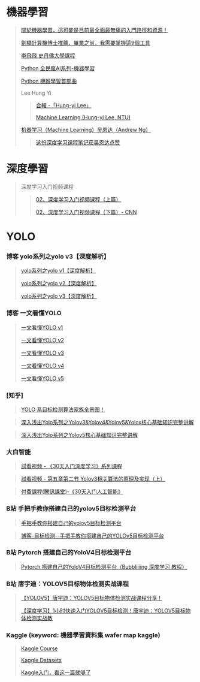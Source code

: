 # 機器學習
> [關於機器學習，這可能是目前最全面最無痛的入門路徑和資源！](http://bangqu.com/yh9X73.html)
> 
> [劍橋計算機博士推薦，畢業之前，我需要掌握這9個工具](https://bangqu.com/dUb611.html?utm_source=dable)
> 
> [李飛飛 史丹佛大學課程](https://www.bilibili.com/video/av13260183/)
> 
> [Python 全民瘋AI系列-機器學習](https://www.youtube.com/playlist?list=PLXSkku8eiD-iFRBr11rV83579hing3gMU)
> 
> [Python 機器學習首部曲](https://www.youtube.com/playlist?list=PLy7MS-q4l3xDYoR8MACYA3YyidUbEiz6j)
>
> Lee Hung Yi
>> [合輯 -「Hung-yi Lee」](https://www.youtube.com/watch?v=CXgbekl66jc&list=RDCMUC2ggjtuuWvxrHHHiaDH1dlQ)
>>
>> [Machine Learning (Hung-yi Lee, NTU)](https://www.youtube.com/playlist?list=PLJV_el3uVTsPy9oCRY30oBPNLCo89yu49)
>
> [机器学习（Machine Learning）吴恩达（Andrew Ng）](https://www.youtube.com/playlist?list=PLOXON7BTL9IW7Ggbc09jLqGmzkwPI4-3V)
> >[这份深度学习课程笔记获吴恩达点赞](https://mp.weixin.qq.com/s/nM8U6eGFQIaZXMXHtwb3dQ)

# 深度學習
> 深度学习入门视频课程
>> [02、深度学习入门视频课程（上篇）](https://www.youtube.com/playlist?list=PL8LR_PrSuIRj9RixJXyO9CS8GIIoJlvtM)
>> 
>> [02、深度学习入门视频课程（下篇）- CNN](https://www.youtube.com/playlist?list=PL8LR_PrSuIRiDRs30V49jE8zx3l8N8BlW)


# YOLO

### 博客 yolo系列之yolo v3【深度解析】
> [yolo系列之yolo v1【深度解析】](https://blog.csdn.net/leviopku/article/details/82588059)
> 
> [yolo系列之yolo v2【深度解析】](https://blog.csdn.net/leviopku/article/details/82588959)
>
> [yolo系列之yolo v3【深度解析】](https://blog.csdn.net/leviopku/article/details/82660381)

### 博客 一文看懂YOLO
> [一文看懂YOLO v1](https://blog.csdn.net/litt1e/article/details/88814417)
>
> [一文看懂YOLO v2](https://blog.csdn.net/litt1e/article/details/88852745)
>
> [一文看懂YOLO v3](https://blog.csdn.net/litt1e/article/details/88907542)
>
> [一文看懂YOLO v4](https://blog.csdn.net/litt1e/article/details/119712337)
> 
> [一文看懂YOLO v5](https://blog.csdn.net/litt1e/article/details/119714797)



### [知乎] 
> [YOLO 系目标检测算法家族全景图！](https://zhuanlan.zhihu.com/p/165445276)

> [深入浅出Yolo系列之Yolov3&Yolov4&Yolov5&Yolox核心基础知识完整讲解](https://zhuanlan.zhihu.com/p/143747206)

> [深入浅出Yolo系列之Yolov5核心基础知识完整讲解](https://zhuanlan.zhihu.com/p/172121380)

### 大白智能
> [試看视频 - 《30天入门深度学习》系列课程](https://www.jiangdabai.com/vcat/%E3%80%8A30%E5%A4%A9%E5%85%A5%E9%97%A8%E6%B7%B1%E5%BA%A6%E5%AD%A6%E4%B9%A0%E3%80%8B%E7%B3%BB%E5%88%97%E8%AF%BE%E7%A8%8B)

> [試看视频 - 第五章第二节 Yolov3相关算法的原理及实现（上）](https://www.jiangdabai.com/video/%e5%8f%91%e5%b8%83%e8%a7%86%e9%a2%91%e6%b5%8b%e8%af%95-2-2-2-2-2-3)

> [付費課程(騰訊課堂)-《30天入门人工智能》](https://ke.qq.com/course/3454999?tuin=16348fd5)

### B站 手把手教你搭建自己的yolov5目标检测平台
> [手把手教你搭建自己的yolov5目标检测平台](https://www.bilibili.com/video/BV1f44y187Xg?p=5)

> [博客-目标检测--手把手教你搭建自己的YOLOv5目标检测平台](https://blog.csdn.net/didiaopao/category_11321656.html?spm=1001.2014.3001.5482)

### B站 Pytorch 搭建自己的YoloV4目标检测平台
> [Pytorch 搭建自己的YoloV4目标检测平台（Bubbliiiing 深度学习 教程）](https://www.bilibili.com/video/BV1Q54y1D7vj)


### B站 唐宇迪：YOLOV5目标物体检测实战课程
> [【YOLOV5】唐宇迪：YOLOV5目标物体检测实战课程分享！](https://www.bilibili.com/video/BV1sq4y1p7gp?p=5)
> 
> [【深度学习】1小时快速入门YOLOV5目标检测！唐宇迪：YOLOV5目标物体检测实战教](https://www.bilibili.com/video/BV1uv411K7eY?p=2)

### Kaggle (keyword: 機器學習資料集 wafer map kaggle)
> [Kaggle Course](https://www.kaggle.com/learn/intro-to-machine-learning)
> 
> [Kaggle Datasets](https://www.kaggle.com/qingyi/wm811k-wafer-map)
> 
> [Kaggle入门，看这一篇就够了](https://zhuanlan.zhihu.com/p/25686876)
> 
